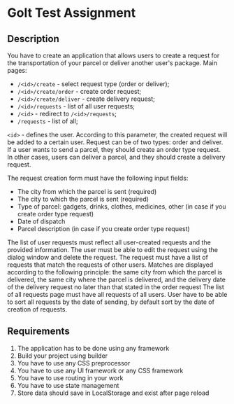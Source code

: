 # GoIt Test Assignment

## Description
You have to create an application that allows users to create a request for the transportation of your parcel or deliver another user's package.
Main pages:
- `/<id>/create` - select request type (order or deliver);
- `/<id>/create/order` - create order request;
- `/<id>/create/deliver` - create delivery request;
- `/<id>/requests` - list of all user requests;
- `/<id>` - redirect to `/<id>/requests`;
- `/requests` - list of all; 

`<id>` - defines the user. According to this parameter, the created request will be added to a certain user.
Request can be of two types: order and deliver. If a user wants to send a parcel, they should create an order type request. In other cases, users can deliver a parcel, and they should create a delivery request.
 
 The request creation form must have the following input fields:
- The city from which the parcel is sent (required)
- The city to which the parcel is sent (required)
- Type of parcel: gadgets, drinks, clothes, medicines, other (in case if you create order
type request)
- Date of dispatch
- Parcel description (in case if you create order type request)

The list of user requests must reflect all user-created requests and the provided information. The user must be able to edit the request using the dialog window and delete the request.
The request must have a list of requests that match the requests of other users. Matches are displayed according to the following principle: the same city from which the parcel is delivered, the same city where the parcel is delivered, and the delivery date of the delivery request no later than that stated in the order request
The list of all requests page must have all requests of all users. User have to be able to sort all requests by the date of sending, by default sort by the date of creation of requests.
## Requirements
1. The application has to be done using any framework
2. Build your project using builder
3. You have to use any CSS preprocessor
4. You have to use any UI framework or any CSS framework
5. You have to use routing in your work
6. You have to use state management
7. Store data should save in LocalStorage and exist after page reload